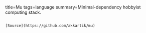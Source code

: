 title=Mu
tags=language
summary=Minimal-dependency hobbyist computing stack.
~~~~~~

[Source](https://github.com/akkartik/mu)
